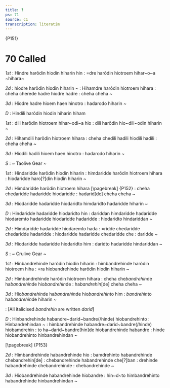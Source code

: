 ```yaml
---
title: ?
ps: 71
source: c1
transcription: literatim
---
```


{P151}

# 70 Called

_1st_
: Hindre harõdin hiodin hiharin hin
: =dre harõdin hiotroem hihar~o~a ~hihara~ 

_2d_
: hiodre harõdin hiodin hiharin \~
: Hihamdre harõdin hiotroem hihara
: cheha cherede hadre hiodre hadre
: cheha cheha \~

_3d_
: Hiodre hadre hioem haen hinotro
: hadarodo hiharin \~

_D_
: Hindili harõdin hiodin hiharin hiham

_1st_
: dili harõdin hiotroem hihar~odi~a hio
: dili harõdin hio~dili~odin hiharin \~

_2d_
: Hihamdili harõdin hiotroem hihara
: cheha chedili hadili hiodili hadili
: cheha cheha \~

_3d_
: Hiodili hadili hioem haen hinotro
: hadarodo hiharin \~

_S_
: \~ Taolive Gear \~

_1st_
: Hindaridde harõdin hiodin hiharin
: himdaridde harõdin hiotroem hihara
: hiodaridde haro\[?\]din hiodin hiharin \~

_2d_
: Himdaridde harõdin hiotroem hihara
[\pagebreak]
{P152}
: cheha chedaridde hadaridde hiodaridde
: hadarid\[de\] cheha cheha \~

_3d_
: Hiodaridde hadaridde hiodaridto himdaridto hadaridde hiharin \~

_D_
: Hindaridde hadaridde hiodaridto hin
: dariddan himdaridde hadaridde hiodaremto hadaridde hiodaridde hadaridde
: hiodaridto hindariddan \~

_2d_
: Himdaridde hadaridde hiodaremto hada
: =ridde chedaridde chedaridde hadaridde
: hiodaridde hadaridde chedaridde che
: daridde \~

_3d_
: Hiodaridde hadaridde hiodaridto him
: daridto hadaridde hindariddan \~

_S_
: \~ Crulive Gear \~

_1st_
: Hinbandrehinde harõdin hiodin hiharin
: himbandrehinde harõdin hiotroem hiha
: =ra hiobandrehinde harõdin hiodin hiharin \~

_2d_
: Himbandrehinde harõdin hiotroem hihara
: cheha che*bandrehin*de ha*bandrehin*de hio*bandrehin*de
: ha*bandrehin*\[de\] cheha cheha \~

_3d_
: Hio*bandrehin*de ha*bandrehin*de hio*bandrehin*to him
: *bandrehin*to ha*bandrehin*de hiharin \~

: \[All italicised *bandrehin* are written *darid*\]

_D_
: Hinbandrehinde habandre~darid~bandre(/hinde) hiobandrehinto
: Hinbandrehindan \~
: himbandrehinde habandre~darid~bandre(/hinde) hiobamdrehin
: to ha~darid~bandre\[hin\]de hiobandrehinde habandre
: hinde hiobandrehinto hinbandrehindan \~

[\pagebreak]
{P153}

_2d_
: Himbandrehinde habandrehinde hio
: bamdrehinto habandrehinde chebandrehin\[de\]
: chebandrehinde habandrehinde che\[?\]ban
: drehinde habandrehinde chebandrehinde
: chebandrehinde \~

_3d_
: Hiobandrehinde habandrehinde hiobandre
: hin~d~to himbandrehinto habandrehinde hinbandrehindan \~
